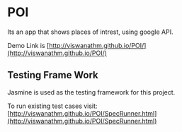 # POI
Its an app that shows places of intrest, using google API.

Demo Link is [http://viswanathm.github.io/POI/](http://viswanathm.github.io/POI/)


## Testing Frame Work
Jasmine is used as the testing framework for this project.

To run existing test cases visit: [http://viswanathm.github.io/POI/SpecRunner.html](http://viswanathm.github.io/POI/SpecRunner.html)

